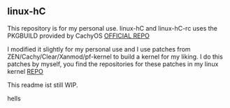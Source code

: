 ## linux-hC

This repository is for my personal use. linux-hC and linux-hC-rc uses the PKGBUILD provided by CachyOS [OFFICIAL REPO](https://github.com/CachyOS/linux-cachyos)

I modified it slightly for my personal use and I use patches from ZEN/Cachy/Clear/Xanmod/pf-kernel to build a kernel for my liking. I do this patches by myself, you find the repositories for these patches in my linux kernel [REPO](https://github.com/hellsgod/linux)

This readme ist still WIP.

hells
